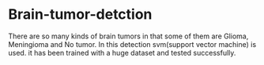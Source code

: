 # Brain-tumor-detction
There are so many kinds of brain tumors in that some of them are Glioma, Meningioma and No tumor.
In this detection svm(support vector machine) is used.
it has been trained with a huge dataset and tested successfully.
